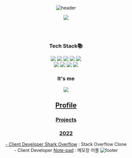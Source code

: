 
<!-- <div align=center>
[![Top Langs](https://github-readme-stats.vercel.app/api/top-langs/?username=anuraghazra&langs_count=4&layout=compact)](https://github.com/anuraghazra/github-readme-stats)
</div> -->
<div align="center">
  
![header](https://capsule-render.vercel.app/api?type=wave&color=gradient&height=300&section=header&text=&fontSize=50&fontColor=#ffff)
<!-- I%20Like%20Error%20It%20Makes%20Me%20Develop -->
<div align="center">
    <div align="center">
  <img  src="https://github-readme-stats.vercel.app/api/top-langs/?username=Powkim&theme=dracula&exclude_repo=Computer-Science-Engineering,clone-web-scrapper&hide=Procfile&layout=compact&langs_count=4"/></div>
  
  <br><br>
<h3>
 Tech Stack📚</h3>

  <img src="https://img.shields.io/badge/html5-E34F26?style=for-the-badge&logo=html5&logoColor=white"/>
 <img src="https://img.shields.io/badge/css-1572B6?style=for-the-badge&logo=css3&logoColor=white"/>
 <img src="https://img.shields.io/badge/javascript-F7DF1E?style=for-the-badge&logo=javascript&logoColor=black"/>
 <img src="https://img.shields.io/badge/react-61DAFB?style=for-the-badge&logo=react&logoColor=black"/>
  <img src="https://img.shields.io/badge/styledcomponents-DB7093?style=for-the-badge&logoColor=black"/><br/>
 <img src="https://img.shields.io/badge/recoil-0075EB?style=for-the-badge&logoColor=black"/>
  <img src="https://img.shields.io/badge/Axios-181717?style=for-the-badge&logo=Axios&logoColor=white"/> 
  <img src=https://img.shields.io/badge/-ReactNative-222222?style=for-the-badge&logo=react/>
 <img src=https://img.shields.io/badge/-TypeScript-007ACC?style=for-the-badge&logo=typescript&logoColor=white/> 
  
  ### It's me
  

  <a href="https://velog.io/@kjs0508"><img src="https://img.shields.io/badge/Velog-ffffff?style=flat-square&logo=Velog&link=https://velog.io/@kjs0508">
  
## Profile
<!-- ### Education 
2018.03 ~ : Catholic University, Media Technology Content & Computer Information Engineering -->

### Projects
### 2022
<span>- Client Developer  [Shark Overflow](http://pre-project.s3-website.ap-northeast-2.amazonaws.com/) : Stack Overflow Clone <br>
<span>- Client Developer  [Note-pad]("") : 메모장 어플
  ![footer](https://capsule-render.vercel.app/api?type=wave&color=gradient&height=200&section=footer&text=&fontSize=70)
</div>

<!--
**kjs0508/kjs0508** is a ✨ _special_ ✨ repository because its `README.md` (this file) appears on your GitHub profile.

Here are some ideas to get you started:

- 🔭 I’m currently working on ...
- 🌱 I’m currently learning ...
- 👯 I’m looking to collaborate on ...
- 🤔 I’m looking for help with ...
- 💬 Ask me about ...
- 📫 How to reach me: ...
- 😄 Pronouns: ...
- ⚡ Fun fact: ...
-->

